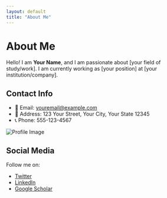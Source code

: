 ```yaml
---
layout: default
title: "About Me"
---
```


# About Me

Hello! I am **Your Name**, and I am passionate about [your field of study/work]. I am currently working as [your position] at [your institution/company]. 

## Contact Info

- 📧 Email: youremail@example.com
- 📍 Address: 123 Your Street, Your City, Your State 12345
- 📞 Phone: 555-123-4567

![Profile Image](img/prof_pic.jpg)

## Social Media

Follow me on:

- [Twitter](https://twitter.com/username)
- [LinkedIn](https://linkedin.com/in/username)
- [Google Scholar](https://scholar.google.com/citations?user=youruser)
